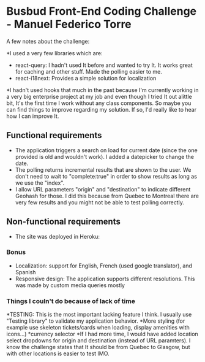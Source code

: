 # Busbud Front-End Coding Challenge - Manuel Federico Torre

A few notes about the challenge:

*I used a very few libraries which are:

- react-query: I hadn't used It before and wanted to try It. It works great for caching and other stuff. Made the polling easier to me.
- react-i18next: Provides a simple solution for localization

*I hadn't used hooks that much in the past because I'm currently working in a very big enterprise project at my job and even though I tried It out alittle bit, It's the first time I work without any class components. So maybe you can find things to improve regarding my solution. If so, I'd really like to hear how I can improve It.

## Functional requirements

- The application triggers a search on load for current date (since the one provided is old and wouldn't work). I added a datepicker to change the date.
- The polling returns incremental results that are shown to the user. We don't need to wait to "complete:true" in order to show results as long as we use the "index".
- I allow URL parameters "origin" and "destination" to indicate different Geohash for those. I did this because from Quebec to Montreal 
there are very few results and you might not be able to test polling correctly.


## Non-functional requirements

- The site was deployed in Heroku: 

### Bonus

* Localization: support for English, French (used google translator), and Spanish
* Responsive design: The application supports different resolutions. This was made by custom media queries mostly

### Things I couln't do because of lack of time

*TESTING: This is the most important lacking feature I think. I usually use "Testing library" to validate my application behavior. 
*More styling (for example use skeleton tickets/cards when loading, display amenities with icons...)
*currency selector
*If I had more time, I would have added location select dropdowns for origin and destination (instead of URL paramters). I know the challenge states that It should be from Quebec to Glasgow, but with other locations is easier to test IMO.